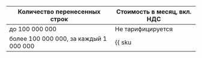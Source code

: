 | Количество перенесенных строк          | Стоимость в месяц, вкл. НДС |
|----------------------------------------|----------------------------|
| до 100 000 000                         | Не тарифицируется          |
| более 100 000 000, за каждый 1 000 000 | {{ sku|RUB|datatransfer.rows.v1|pricingRate.100|string }}|